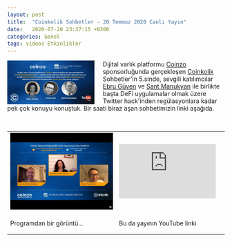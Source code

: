 ```yaml
---
layout: post
title:  "Coinkolik Sohbetler - 20 Temmuz 2020 Canlı Yayın"
date:   2020-07-20 23:37:15 +0300
categories: Genel
tags: videos Etkinlikler
---
```


<img align="left" src="/assets/Coinkolik-poster.jpg" style="width:40%; padding-right:20px"> Dijital varlık platformu [Coinzo](https://www.coinzo.com/) sponsorluğunda gerçekleşen [Coinkolik](https://www.coinkolik.com) Sohbetler'in 5.sinde, sevgili katılımcılar [Ebru Güven](https://twitter.com/NEbruGuven) ve [Şant Manukyan](https://twitter.com/SantManukyan) ile birlikte başta DeFi uygulamalar olmak üzere Twitter hack'inden regülasyonlara kadar pek çok konuyu konuştuk. Bir saati biraz aşan sohbetimizin linki aşağıda. 

&nbsp;

<table><tr><td style="width:50%">
<img src="/assets/Coinkolik_photo.jpg">
</td>
<td style="width:50%">
<iframe width="224" height="126" src="https://www.youtube.com/embed/r3jRxM2ewcg" frameborder="0" allowfullscreen></iframe></td></tr>
<tr><td style="width:50%; vertical-align:top">
<p>
Programdan bir görüntü...  
</p></td>
<td style="width:50%; vertical-align:top">
<p>Bu da yayının YouTube linki</p>
</td></tr>
</table>
